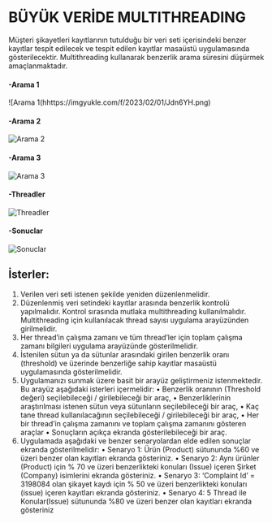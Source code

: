# BÜYÜK VERİDE MULTITHREADING

Müşteri şikayetleri kayıtlarının tutulduğu bir veri seti içerisindeki benzer kayıtlar tespit edilecek ve tespit edilen kayıtlar masaüstü uygulamasında gösterilecektir.
Multithreading kullanarak benzerlik arama süresini düşürmek amaçlanmaktadır.


#### -Arama 1
![Arama 1(hhttps://imgyukle.com/f/2023/02/01/Jdn6YH.png)

#### -Arama 2
![Arama 2](https://imgyukle.com/f/2023/02/01/Jdn7sf.png)

#### -Arama 3
![Arama 3](https://imgyukle.com/f/2023/02/01/JdJPnS.png)

#### -Threadler
![Threadler](https://imgyukle.com/f/2023/02/01/JdJRPQ.png)

#### -Sonuclar
![Sonuclar](https://imgyukle.com/f/2023/02/01/JdJrSe.png)

## İsterler:
1. Verilen veri seti istenen şekilde yeniden düzenlenmelidir.
2. Düzenlenmiş veri setindeki kayıtlar arasında benzerlik kontrolü yapılmalıdır. Kontrol
sırasında mutlaka multithreading kullanılmalıdır. Multithreading için kullanılacak
thread sayısı uygulama arayüzünden girilmelidir.
3. Her thread’in çalışma zamanı ve tüm thread’ler için toplam çalışma zamanı bilgileri
uygulama arayüzünde gösterilmelidir.
4. İstenilen sütun ya da sütunlar arasındaki girilen benzerlik oranı (threshold) ve üzerinde
benzerliğe sahip kayıtlar masaüstü uygulamasında gösterilmelidir.
5. Uygulamanızı sunmak üzere basit bir arayüz geliştirmeniz istenmektedir. Bu arayüz
aşağıdaki isterleri içermelidir:
• Benzerlik oranının (Threshold değeri) seçilebileceği / girilebileceği bir araç,
• Benzerliklerinin araştırılması istenen sütun veya sütunların seçilebileceği bir
araç,
• Kaç tane thread kullanılacağının seçilebileceği / girilebileceği bir araç,
• Her bir thread’in çalışma zamanını ve toplam çalışma zamanını gösteren araçlar
• Sonuçların açıkça ekranda gösterilebileceği bir araç.
6. Uygulamada aşağıdaki ve benzer senaryolardan elde edilen sonuçlar ekranda gösterilmelidir:
• Senaryo 1: Ürün (Product) sütununda %60 ve üzeri benzer olan kayıtları ekranda gösteriniz.
• Senaryo 2: Aynı ürünler (Product) için % 70 ve üzeri benzerlikteki konuları (Issue) içeren Şirket (Company) isimlerini ekranda gösteriniz.
• Senaryo 3: ‘Complaint Id’ = 3198084 olan şikayet kaydı için % 50 ve üzeri benzerlikteki konuları (issue) içeren kayıtları ekranda gösteriniz.
• Senaryo 4: 5 Thread ile Konular(Issue) sütununda %80 ve üzeri benzer olan kayıtları ekranda gösteriniz
